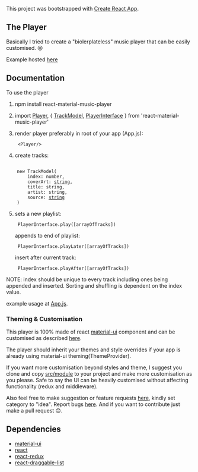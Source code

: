 This project was bootstrapped with [Create React App](https://github.com/facebook/create-react-app).

## The Player

Basically I tried to create a "biolerplateless" music player that can be easily customised. &#128540;

Example hosted [here](https://the-maazu.github.io/react-material-music-player/)

## Documentation

To use the player

1. npm install react-material-music-player

2. import [Player](https://github.com/the-maazu/react-material-music-player/blob/master/src/module/components/Player.js), { [TrackModel](https://github.com/the-maazu/react-material-music-player/tree/master/src/module/model), [PlayerInterface](https://github.com/the-maazu/react-material-music-player/blob/master/src/module/interface.js) } from 'react-material-music-player'

3. render player preferably in root of your app (App.js):

        <Player/>

4. create tracks:
<pre><code>
    new TrackModel( 
        index: number, 
        coverArt: <a href="https://developer.mozilla.org/en-US/docs/Web/API/HTMLImageElement/src">string</a>,
        title: string,
        artist: string, 
        source: <a href="https://developer.mozilla.org/en-US/docs/Web/API/HTMLMediaElement/src">string</a>
    )
</code></pre>

5. sets a new playlist:  

    <code> PlayerInterface.play([arrayOfTracks])</code>

    appends to end of playlist:  

    <code> PlayerInterface.playLater([arrayOfTracks]) </code>

    insert after current track:  

    <code> PlayerInterface.playAfter([arrayOfTracks])</code>

NOTE: index should be unique to every track including ones being appended and inserted. Sorting and shuffling is dependent on the index value.

example usage at [App.js](https://github.com/the-maazu/react-material-music-player/blob/master/src/App.js).

### Theming & Customisation

This player is 100% made of react [material-ui](https://material-ui.com/) component and can be customised as described [here](https://material-ui.com/customization/theming/). 

The player should inherit your themes and style overrides if your app is already using material-ui theming(ThemeProvider).

If you want more customisation beyond styles and theme, I suggest you clone and copy [src/module](https://github.com/the-maazu/react-material-music-player/tree/master/src/module) to your project and make more customisation as you please. Safe to say the UI can be heavily customised without affecting functionality (redux and middleware).

Also feel free to make suggestion or feature requests [here](https://github.com/the-maazu/react-material-music-player/discussions/new), kindly set category to "idea".
Report bugs [here](https://github.com/the-maazu/react-material-music-player/issues). And if you want to contribute just make a pull request &#128522;.

## Dependencies

* [material-ui](https://material-ui.com/)
* [react](https://reactjs.org/)
* [react-redux](https://react-redux.js.org/)
* [react-draggable-list](https://www.npmjs.com/package/react-draggable-list)